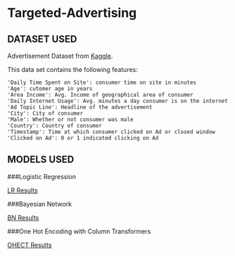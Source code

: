 # Targeted-Advertising

## DATASET USED 
Advertisement Dataset from [Kaggle](https://www.kaggle.com/fayomi/advertising#advertising.csv).

This data set contains the following features:

    'Daily Time Spent on Site': consumer time on site in minutes
    'Age': cutomer age in years
    'Area Income': Avg. Income of geographical area of consumer
    'Daily Internet Usage': Avg. minutes a day consumer is on the internet
    'Ad Topic Line': Headline of the advertisement
    'City': City of consumer
    'Male': Whether or not consumer was male
    'Country': Country of consumer
    'Timestamp': Time at which consumer clicked on Ad or closed window
    'Clicked on Ad': 0 or 1 indicated clicking on Ad

## MODELS USED

###Logistic Regression

[LR Results](LR.png)

###Bayesian Network

[BN Results](BN.png)

###One Hot Encoding with Column Transformers

[OHECT Results](OHECT.png)